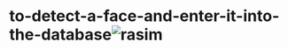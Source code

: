 # to-detect-a-face-and-enter-it-into-the-database![rasim](https://github.com/user-attachments/assets/a938c251-78e2-4a73-ad86-35dbc06d632d)
